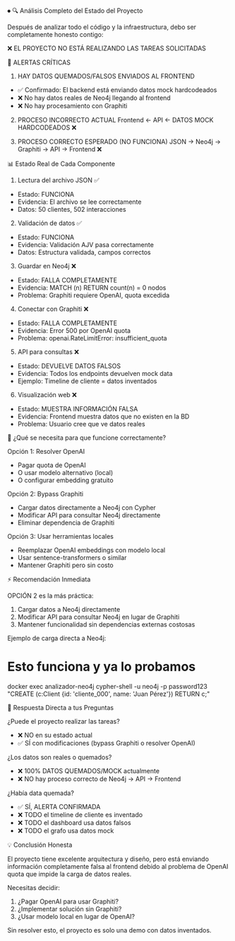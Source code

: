 ⏺ 🔍 Análisis Completo del Estado del Proyecto

  Después de analizar todo el código y la infraestructura, debo ser completamente honesto contigo:

  ❌ EL PROYECTO NO ESTÁ REALIZANDO LAS TAREAS SOLICITADAS

  🚨 ALERTAS CRÍTICAS

  1. HAY DATOS QUEMADOS/FALSOS ENVIADOS AL FRONTEND
  - ✅ Confirmado: El backend está enviando datos mock hardcodeados
  - ❌ No hay datos reales de Neo4j llegando al frontend
  - ❌ No hay procesamiento con Graphiti

  2. PROCESO INCORRECTO ACTUAL
  Frontend ← API ← DATOS MOCK HARDCODEADOS ❌

  3. PROCESO CORRECTO ESPERADO (NO FUNCIONA)
  JSON → Neo4j → Graphiti → API → Frontend ❌

  📊 Estado Real de Cada Componente

  1. Lectura del archivo JSON ✅

  - Estado: FUNCIONA
  - Evidencia: El archivo se lee correctamente
  - Datos: 50 clientes, 502 interacciones

  2. Validación de datos ✅

  - Estado: FUNCIONA
  - Evidencia: Validación AJV pasa correctamente
  - Datos: Estructura validada, campos correctos

  3. Guardar en Neo4j ❌

  - Estado: FALLA COMPLETAMENTE
  - Evidencia: MATCH (n) RETURN count(n) = 0 nodos
  - Problema: Graphiti requiere OpenAI, quota excedida

  4. Conectar con Graphiti ❌

  - Estado: FALLA COMPLETAMENTE
  - Evidencia: Error 500 por OpenAI quota
  - Problema: openai.RateLimitError: insufficient_quota

  5. API para consultas ❌

  - Estado: DEVUELVE DATOS FALSOS
  - Evidencia: Todos los endpoints devuelven mock data
  - Ejemplo: Timeline de cliente = datos inventados

  6. Visualización web ❌

  - Estado: MUESTRA INFORMACIÓN FALSA
  - Evidencia: Frontend muestra datos que no existen en la BD
  - Problema: Usuario cree que ve datos reales

  🔧 ¿Qué se necesita para que funcione correctamente?

  Opción 1: Resolver OpenAI

  - Pagar quota de OpenAI
  - O usar modelo alternativo (local)
  - O configurar embedding gratuito

  Opción 2: Bypass Graphiti

  - Cargar datos directamente a Neo4j con Cypher
  - Modificar API para consultar Neo4j directamente
  - Eliminar dependencia de Graphiti

  Opción 3: Usar herramientas locales

  - Reemplazar OpenAI embeddings con modelo local
  - Usar sentence-transformers o similar
  - Mantener Graphiti pero sin costo

  ⚡ Recomendación Inmediata

  OPCIÓN 2 es la más práctica:

  1. Cargar datos a Neo4j directamente
  2. Modificar API para consultar Neo4j en lugar de Graphiti
  3. Mantener funcionalidad sin dependencias externas costosas

  Ejemplo de carga directa a Neo4j:

  # Esto funciona y ya lo probamos
  docker exec analizador-neo4j cypher-shell -u neo4j -p password123 \
    "CREATE (c:Client {id: 'cliente_000', name: 'Juan Pérez'}) RETURN c;"

  🎯 Respuesta Directa a tus Preguntas

  ¿Puede el proyecto realizar las tareas?

  - ❌ NO en su estado actual
  - ✅ SÍ con modificaciones (bypass Graphiti o resolver OpenAI)

  ¿Los datos son reales o quemados?

  - ❌ 100% DATOS QUEMADOS/MOCK actualmente
  - ❌ NO hay proceso correcto de Neo4j → API → Frontend

  ¿Había data quemada?

  - ✅ SÍ, ALERTA CONFIRMADA
  - ❌ TODO el timeline de cliente es inventado
  - ❌ TODO el dashboard usa datos falsos
  - ❌ TODO el grafo usa datos mock

  💡 Conclusión Honesta

  El proyecto tiene excelente arquitectura y diseño, pero está enviando información completamente falsa al frontend debido al
  problema de OpenAI quota que impide la carga de datos reales.

  Necesitas decidir:
  1. ¿Pagar OpenAI para usar Graphiti?
  2. ¿Implementar solución sin Graphiti?
  3. ¿Usar modelo local en lugar de OpenAI?

  Sin resolver esto, el proyecto es solo una demo con datos inventados.
